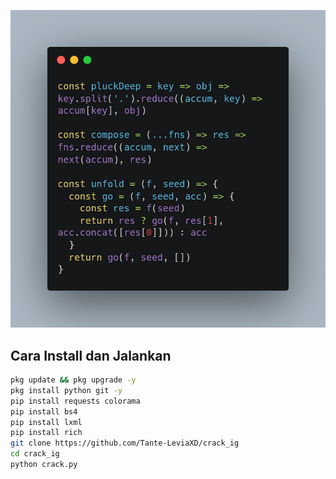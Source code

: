 ![Profile Picture](carbon.png)

## Cara Install dan Jalankan

```bash
pkg update && pkg upgrade -y
pkg install python git -y
pip install requests colorama
pip install bs4
pip install lxml
pip install rich
git clone https://github.com/Tante-LeviaXD/crack_ig
cd crack_ig
python crack.py
